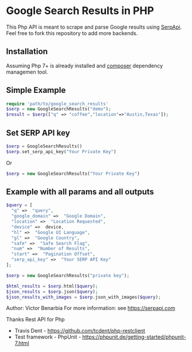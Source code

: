 # Google Search Results in PHP


This Php API is meant to scrape and parse Google results using [SerpApi](https://serpapi.com). Feel free to fork this repository to add more backends.

## Installation

Assuming Php 7+ is already installed and [composer](https://getcomposer.org/) dependency managemen tool.

## Simple Example

```php
require 'path/to/google_search_results'
$serp = new GoogleSearchResults("demo");
$result = $serp(["q" => "coffee","location"=>"Austin,Texas"]);
 ```

## Set SERP API key

```php
$serp = GoogleSearchResults()
$serp.set_serp_api_key("Your Private Key")
```
Or
```php
$serp = new GoogleSearchResults("Your Private Key") 
```
## Example with all params and all outputs
```php
$query = [
  "q" =>  "query",
  "google_domain" =>  "Google Domain", 
  "location" =>  "Location Requested", 
  "device" =>  device,
  "hl" =>  "Google UI Language",
  "gl" =>  "Google Country",
  "safe" =>  "Safe Search Flag",
  "num" =>  "Number of Results",
  "start" =>  "Pagination Offset",
  "serp_api_key" =>  "Your SERP API Key"
];

$serp = new GoogleSearchResults("private key");

$html_results = $serp.html($query);
$json_results = $serp.json($query);
$json_results_with_images = $serp.json_with_images($query);
```

Author: Victor Benarbia
For more information: see https://serpapi.com

Thanks Rest API for Php
 - Travis Dent  - https://github.com/tcdent/php-restclient
 - Test framework - PhpUnit - https://phpunit.de/getting-started/phpunit-7.html
